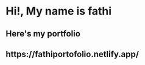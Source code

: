 ## <h1>Hi!, My name is fathi</h1>
  <h2>Here's my portfolio</h2>
  <h2>https://fathiportofolio.netlify.app/</h2>



